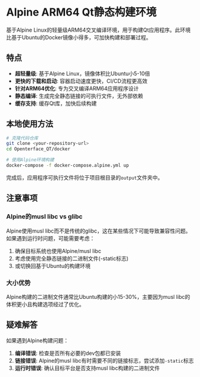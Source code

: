 # Alpine ARM64 Qt静态构建环境

基于Alpine Linux的轻量级ARM64交叉编译环境，用于构建Qt应用程序。此环境比基于Ubuntu的Docker镜像小得多，可加快构建和部署过程。

## 特点

- **超轻量级**: 基于Alpine Linux，镜像体积比Ubuntu小5-10倍
- **更快的下载和启动**: 容器启动速度更快，CI/CD流程更高效
- **针对ARM64优化**: 专为交叉编译ARM64应用程序设计
- **静态编译**: 生成完全静态链接的可执行文件，无外部依赖
- **缓存支持**: 缓存Qt库，加快后续构建

## 本地使用方法

```bash
# 克隆代码仓库
git clone <your-repository-url>
cd Openterface_QT/docker

# 使用Alpine环境构建
docker-compose -f docker-compose.alpine.yml up
```

完成后，应用程序可执行文件将位于项目根目录的`output`文件夹中。

## 注意事项

### Alpine的musl libc vs glibc

Alpine使用musl libc而不是传统的glibc，这在某些情况下可能导致兼容性问题。如果遇到运行时问题，可能需要考虑：

1. 确保目标系统也使用Alpine/musl libc
2. 考虑使用完全静态链接的二进制文件(-static标志)
3. 或切换回基于Ubuntu的构建环境

### 大小优势

Alpine构建的二进制文件通常比Ubuntu构建的小15-30%，主要因为musl libc的体积更小且构建选项经过了优化。

## 疑难解答

如果遇到Alpine构建问题：

1. **编译错误**: 检查是否所有必要的dev包都已安装
2. **链接错误**: Alpine的musl libc有时需要不同的链接标志，尝试添加`-static`标志
3. **运行时错误**: 确认目标平台是否支持musl libc构建的二进制文件
